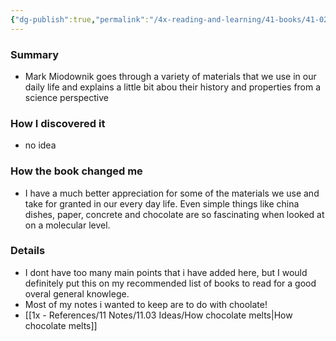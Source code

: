 ```yaml
---
{"dg-publish":true,"permalink":"/4x-reading-and-learning/41-books/41-02-book-reviews/stuff-matters-exploring-the-marvelous-materials-that-shape-our-man-made-world-mark-miodownik/","title":"Stuff Matters - Exploring the Marvelous Materials That Shape Our Man-Made World - Mark Miodownik","created":"2024-02-14T20:17:40.576+03:00","updated":"2025-09-23T06:01:57.002+03:00"}
---
```



### Summary
- Mark Miodownik goes through a variety of materials that we use in our daily life and explains a little bit abou their history and properties from a science perspective

### How I discovered it
- no idea

### How the book changed me
- I have a much better appreciation for some of the materials we use and take for granted in our every day life. Even simple things like china dishes, paper, concrete and chocolate are so fascinating when looked at on a molecular level.

### Details
- I dont have too many main points that i have added here, but I would definitely put this on my recommended list of books to read for a good overal general knowlege.
- Most of my notes i wanted to keep are to do with choolate!
- [[1x - References/11 Notes/11.03 Ideas/How chocolate melts\|How chocolate melts]]

